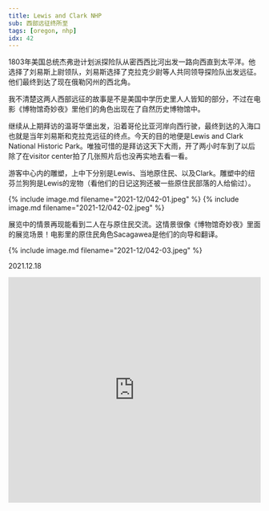 ```yaml
---
title: Lewis and Clark NHP
sub: 西部远征终所至
tags: [oregon, nhp]
idx: 42
---
```


1803年美国总统杰弗逊计划派探险队从密西西比河出发一路向西直到太平洋。他选择了刘易斯上尉领队，刘易斯选择了克拉克少尉等人共同领导探险队出发远征。他们最终到达了现在俄勒冈州的西北角。

我不清楚这两人西部远征的故事是不是美国中学历史里人人皆知的部分，不过在电影《博物馆奇妙夜》里他们的角色出现在了自然历史博物馆中。

继续从上期拜访的温哥华堡出发，沿着哥伦比亚河岸向西行驶，最终到达的入海口也就是当年刘易斯和克拉克远征的终点。今天的目的地便是Lewis and Clark National Historic Park。唯独可惜的是拜访这天下大雨，开了两小时车到了以后除了在visitor center拍了几张照片后也没再实地去看一看。

游客中心内的雕塑，上中下分别是Lewis、当地原住民、以及Clark。雕塑中的纽芬兰狗狗是Lewis的宠物（看他们的日记这狗还被一些原住民部落的人给偷过）。

{% include image.md filename="2021-12/042-01.jpeg" %}
{% include image.md filename="2021-12/042-02.jpeg" %}

展览中的情景再现能看到二人在与原住民交流。这情景很像《博物馆奇妙夜》里面的展览场景！电影里的原住民角色Sacagawea是他们的向导和翻译。

{% include image.md filename="2021-12/042-03.jpeg" %}

2021.12.18

<iframe src="https://www.google.com/maps/embed?pb=!1m14!1m8!1m3!1d354118.05668022693!2d-123.9!3d46.1!3m2!1i1024!2i768!4f13.1!3m3!1m2!1s0x549366c0843fb223%3A0x3a3f7e6aae86394d!2sLewis%20and%20Clark%20National%20Historical%20Park!5e0!3m2!1sen!2sus!4v1652683360674!5m2!1sen!2sus" width="100%" height="450" style="border:0;" allowfullscreen="" loading="lazy" referrerpolicy="no-referrer-when-downgrade"></iframe>
